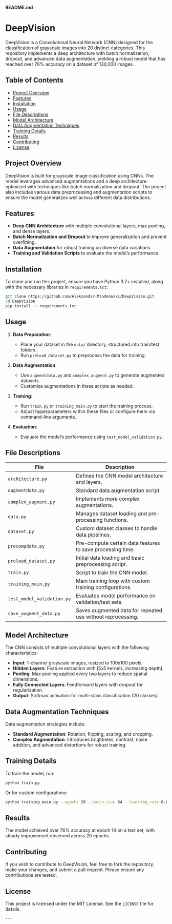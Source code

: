 
**README.md**


# DeepVision

DeepVision is a Convolutional Neural Network (CNN) designed for the classification of grayscale images into 20 distinct categories. This repository implements a deep architecture with batch normalization, dropout, and advanced data augmentation, yielding a robust model that has reached over 76% accuracy on a dataset of 130,000 images.

## Table of Contents
- [Project Overview](#project-overview)
- [Features](#features)
- [Installation](#installation)
- [Usage](#usage)
- [File Descriptions](#file-descriptions)
- [Model Architecture](#model-architecture)
- [Data Augmentation Techniques](#data-augmentation-techniques)
- [Training Details](#training-details)
- [Results](#results)
- [Contributing](#contributing)
- [License](#license)

## Project Overview
DeepVision is built for grayscale image classification using CNNs. The model leverages advanced augmentations and a deep architecture optimized with techniques like batch normalization and dropout. The project also includes various data preprocessing and augmentation scripts to ensure the model generalizes well across different data distributions.

## Features
- **Deep CNN Architecture** with multiple convolutional layers, max pooling, and dense layers.
- **Batch Normalization and Dropout** to improve generalization and prevent overfitting.
- **Data Augmentation** for robust training on diverse data variations.
- **Training and Validation Scripts** to evaluate the model’s performance.

## Installation
To clone and run this project, ensure you have Python 3.7+ installed, along with the necessary libraries in `requirements.txt`:
```bash
git clone https://github.com/Aleksandar-Mladenoski/DeepVision.git
cd DeepVision
pip install -r requirements.txt
```

## Usage
1. **Data Preparation**:
   - Place your dataset in the `data/` directory, structured into train/test folders.
   - Run `preload_dataset.py` to preprocess the data for training.

2. **Data Augmentation**:
   - Use `augmentdata.py` and `complex_augment.py` to generate augmented datasets.
   - Customize augmentations in these scripts as needed.

3. **Training**:
   - Run `train.py` or `training_main.py` to start the training process.
   - Adjust hyperparameters within these files or configure them via command-line arguments.

4. **Evaluation**:
   - Evaluate the model’s performance using `test_model_validation.py`.

## File Descriptions

| File                     | Description                                                      |
|--------------------------|------------------------------------------------------------------|
| `architecture.py`        | Defines the CNN model architecture and layers.                  |
| `augmentdata.py`         | Standard data augmentation script.                              |
| `complex_augment.py`     | Implements more complex augmentations.                          |
| `data.py`                | Manages dataset loading and pre-processing functions.           |
| `dataset.py`             | Custom dataset classes to handle data pipelines.               |
| `precompdata.py`         | Pre-compute certain data features to save processing time.      |
| `preload_dataset.py`     | Initial data loading and basic preprocessing script.            |
| `train.py`               | Script to train the CNN model.                                  |
| `training_main.py`       | Main training loop with custom training configurations.         |
| `test_model_validation.py`| Evaluates model performance on validation/test sets.         |
| `save_augment_data.py`   | Saves augmented data for repeated use without reprocessing.     |

## Model Architecture
The CNN consists of multiple convolutional layers with the following characteristics:
- **Input**: 1-channel grayscale images, resized to 100x100 pixels.
- **Hidden Layers**: Feature extraction with [5x5 kernels, increasing depth].
- **Pooling**: Max pooling applied every two layers to reduce spatial dimensions.
- **Fully Connected Layers**: Feedforward layers with dropout for regularization.
- **Output**: Softmax activation for multi-class classification (20 classes).

## Data Augmentation Techniques
Data augmentation strategies include:
- **Standard Augmentation**: Rotation, flipping, scaling, and cropping.
- **Complex Augmentation**: Introduces brightness, contrast, noise addition, and advanced distortions for robust training.

## Training Details
To train the model, run:
```bash
python train.py
```
Or for custom configurations:
```bash
python training_main.py --epochs 20 --batch_size 64 --learning_rate 0.001
```

## Results
The model achieved over 76% accuracy at epoch 14 on a test set, with steady improvement observed across 20 epochs.

## Contributing
If you wish to contribute to DeepVision, feel free to fork the repository, make your changes, and submit a pull request. Please ensure any contributions are tested.

## License
This project is licensed under the MIT License. See the `LICENSE` file for details.
```
---
